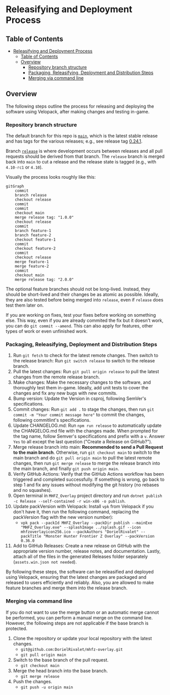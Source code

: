# Releasifying and Deployment Process

## Table of Contents

- [Releasifying and Deployment Process](#releasifying-and-deployment-process)
  - [Table of Contents](#table-of-contents)
  - [Overview](#overview)
    - [Repository branch structure](#repository-branch-structure)
    - [Packaging, Releasifying, Deployment and Distribution Steps](#packaging-releasifying-deployment-and-distribution-steps)
    - [Merging via command line](#merging-via-command-line)

## Overview

The following steps outline the process for releasing and deploying the software using Velopack, after making changes and testing in-game.

### Repository branch structure

The default branch for this repo is [`main`](https://github.com/dorielrivalet/mhfz-overlay/tree/main), which is the latest stable release and has tags for the various releases; e.g., see release tag [0.24.1](https://github.com/dorielrivalet/mhfz-overlay/tree/0.24.1).

Branch [`release`](https://github.com/dorielrivalet/mhfz-overlay/tree/release) is where development occurs between releases and all pull requests should be derived from that branch. The `release` branch is merged back into `main` to cut a release and the release state is tagged (e.g., with `4.10-rc1` or `4.10`).

Visually the process looks roughly like this:

```mermaid
gitGraph
    commit
    branch release
    checkout release
    commit
    commit
    checkout main
    merge release tag: "1.0.0"
    checkout release
    commit
    branch feature-1
    branch feature-2
    checkout feature-1
    commit
    checkout feature-2
    commit
    checkout release
    merge feature-1
    merge feature-2
    commit
    checkout main
    merge release tag: "2.0.0"
```

The optional feature branches should not be long-lived. Instead, they should be short-lived and their changes be as atomic as possible. Ideally, they are also tested before being merged into `release`, even if `release` does test them later on.

If you are working on fixes, test your fixes before working on something else. This way, even if you are already commited the fix but it doesn't work, you can do `git commit --amend`. This can also apply for features, other types of work or even unfinished work.

### Packaging, Releasifying, Deployment and Distribution Steps

1. Run `git fetch` to check for the latest remote changes. Then switch to the release branch: Run `git switch release` to switch to the release branch.
2. Pull the latest changes: Run `git pull origin release` to pull the latest changes from the remote release branch.
3. Make changes: Make the necessary changes to the software, and thoroughly test them in-game. Ideally, add unit tests to cover the changes and fix any new bugs with new commits.
4. Bump version: Update the Version in csproj, following SemVer's specifications.
5. Commit changes: Run `git add .` to stage the changes, then run `git commit -m "Your commit message here"` to commit the changes, following commitlint's specifications.
6. Update CHANGELOG.md: Run `npm run release` to automatically update the CHANGELOG.md file with the changes made. When prompted for the tag name, follow Semver's specifications and prefix with a `v`. Answer `Yes` to all except the last question ("Create a Release on GitHub?").
7. Merge release branch into main: **Recommended to send a Pull Request to the main branch**. Otherwise, run `git checkout main` to switch to the main branch and do `git pull origin main` to pull the latest remote changes, then run `git merge release` to merge the release branch into the main branch, and finally `git push origin main`.
8. Verify GitHub Actions: Verify that the GitHub Actions workflow has been triggered and completed successfully. If something is wrong, go back to step 1 and fix any issues without modifying the git history (no rebases and no squashes).
9. Open terminal in `MHFZ_Overlay` project directory and run `dotnet publish -c Release --self-contained -r win-x86 -o publish`.
10. Update packVersion with Velopack: Install `vpk` from Velopack if you don't have it, then run the following command, replacing the packVersion flag with the new version number):
    - `vpk pack --packId MHFZ_Overlay --packDir publish --mainExe "MHFZ_Overlay.exe" --splashImage ../splash.gif --icon mhfzoverlayicon256.ico --packAuthors "DorielRivalet" --packTitle "Monster Hunter Frontier Z Overlay" --packVersion 0.36.0`
11. Add to GitHub Releases: Create a new release on GitHub with the appropriate version number, release notes, and documentation. Lastly, attach all of the files in the generated Releases folder separately (`assets.win.json not needed`).

By following these steps, the software can be releasified and deployed using Velopack, ensuring that the latest changes are packaged and released to users efficiently and reliably. Also, you are allowed to make feature branches and merge them into the release branch.

### Merging via command line

If you do not want to use the merge button or an automatic merge cannot be performed, you can perform a manual merge on the command line. However, the following steps are not applicable if the base branch is protected.

1. Clone the repository or update your local repository with the latest changes.
   - `git@github.com:DorielRivalet/mhfz-overlay.git`
   - `git pull origin main`
2. Switch to the base branch of the pull request.
   - `git checkout main`
3. Merge the head branch into the base branch.
   - `git merge release`
4. Push the changes.
   - `git push -u origin main`
